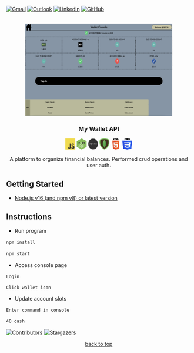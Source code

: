 <!-- contact shields -->
[gmail-shield]: https://img.shields.io/badge/Gmail-D14836?style=for-the-badge&logo=gmail&logoColor=white
[gmail-url]: mailto:theivikaran.jathurshan@gmail.com
[outlook-shield]: https://img.shields.io/badge/Microsoft_Outlook-0078D4?style=for-the-badge&logo=microsoft-outlook&logoColor=white
[outlook-url]: mailto:jtheiv@outlook.com
[linkedin-shield]: https://img.shields.io/badge/LinkedIn-0077B5?style=for-the-badge&logo=linkedin&logoColor=white
[linkedin-url]: https://linkedin.com/in/jathurshan-t
[github-shield]: https://img.shields.io/badge/GitHub-8631A9?style=for-the-badge&logo=github&logoColor=white
[github-url]: https://github.com/jath-git?tab=repositories

<!-- project summary shields -->
[contributors-shield]: https://img.shields.io/github/contributors/jath-git/My-Wallet-API.svg?style=for-the-badge
[contributors-url]: https://github.com/jath-git/My-Wallet-API/graphs/contributors
[stars-shield]: https://img.shields.io/github/stars/jath-git/My-Wallet-API.svg?style=for-the-badge
[stars-url]: https://github.com/jath-git/My-Wallet-API/stargazers

<!-- programming language shields -->
[python-shield]: https://img.shields.io/badge/Python-3776AB?style=for-the-badge&logo=python&logoColor=white
[javascript-shield]: https://img.shields.io/badge/JavaScript-F7DF1E?style=for-the-badge&logo=javascript&logoColor=black
[c++-shield]: https://img.shields.io/badge/C%2B%2B-00599C?style=for-the-badge&logo=c%2B%2B&logoColor=white
[c#-shield]: https://img.shields.io/badge/C%23-239120?style=for-the-badge&logo=c-sharp&logoColor=white
[html-shield]: https://img.shields.io/badge/HTML5-E34F26?style=for-the-badge&logo=html5&logoColor=white
[css-shield]: https://img.shields.io/badge/CSS3-1572B6?style=for-the-badge&logo=css3&logoColor=white

<!-- start document -->
<div id="start"></div>

<!-- contact info -->
[![Gmail][gmail-shield]][gmail-url]
[![Outlook][outlook-shield]][outlook-url]
[![LinkedIn][linkedin-shield]][linkedin-url]
[![GitHub][github-shield]][github-url]

<!-- project overview -->
<br />
<div align="center">
  <!-- project image -->
  <a href="https://github.com/jath-git/My-Wallet-API">
    <img src="readme/mywallet.png" alt="project-thumbnail" width="400" height="250">
  </a>

  <h3>My Wallet API</h3>
  <!-- languages used in project -->
  <div>
    <img alt="skill-thumbnail" width="27px" height="30px" src="./readme/javascript.png" />
    <img alt="skill-thumbnail" width="27px" height="30px" src="./readme/node.png" />
    <img alt="skill-thumbnail" width="27px" height="30px" src="./readme/express.png" />
    <img alt="skill-thumbnail" width="27px" height="30px" src="./readme/mongodb.png" />
    <img alt="skill-thumbnail" width="27px" height="30px" src="./readme/html.png" />
    <img alt="skill-thumbnail" width="27px" height="30px" src="./readme/css.png" />
  </div>
  <!-- project description -->
    <p>
    A platform to organize financial balances. Performed crud operations and user auth.
    <br />
    </p>
</div>

## Getting Started
* [Node.js v16 (and npm v8) or latest version](https://nodejs.org/en/download/)

## Instructions
* Run program
```sh
npm install
```
```sh
npm start
```
* Access console page
```console
Login
```
```console
Click wallet icon
```
* Update account slots
```console
Enter command in console
```
```sh
40 cash
```

<!-- project summary -->
[![Contributors][contributors-shield]][contributors-url]
[![Stargazers][stars-shield]][stars-url]
<p align="center"><a href="#start">back to top</a></p>